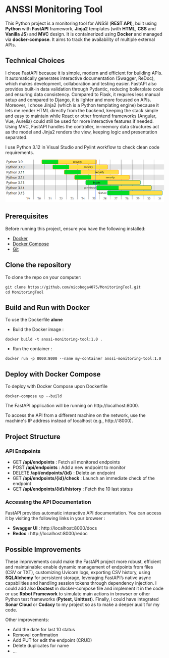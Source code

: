 # ANSSI Monitoring Tool

This Python project is a monitoring tool for ANSSI (**REST API**), built using **Python** with **FastAPI** framework, **Jinja2** templates (with **HTML**, **CSS** and **Vanilla JS**) and **MVC** design. It is containerized using **Docker** and managed via **docker-compose**. It aims to track the availability of multiple external APIs.

## Technical Choices

I chose FastAPI because it is simple, modern and efficient for building APIs. It automatically generates interactive documentation (Swagger, ReDoc), which makes development, collaboration and testing easier. FastAPI also provides built-in data validation through Pydantic, reducing boilerplate code and ensuring data consistency. Compared to Flask, it requires less manual setup and compared to Django, it is lighter and more focused on APIs.
Moreover, I chose Jinja2 (which is a Python templating engine) because it lets me render HTML directly from the backend, keeping the stack simple and easy to maintain while React or other frontend frameworks (Angular, Vue, Aurelia) could still be used for more interactive features if needed. 
Using MVC, FastAPI handles the controller, in-memory data structures act as the model and Jinja2 renders the view, keeping logic and presentation separated.

I use Python 3.12 in Visual Studio and Pylint workflow to check clean code requirements.

![Python versions](python.png)
  
## Prerequisites

Before running this project, ensure you have the following installed:

- [Docker](https://docs.docker.com/get-docker/)
- [Docker Compose](https://docs.docker.com/compose/install/)
- [Git](https://git-scm.com/)

## Clone the repository

To clone the repo on your computer:

```
git clone https://github.com/nicoboga4075/MonitoringTool.git
cd MonitoringTool
```

## Build and Run with Docker

To use the Dockerfile **alone**

- Build the Docker image :

```
docker build -t anssi-monitoring-tool:1.0 .
```
- Run the container :

```
docker run -p 8000:8000 --name my-container anssi-monitoring-tool:1.0
```

## Deploy with Docker Compose

To deploy with Docker Compose upon Dockerfile

```
docker-compose up --build
```
The FastAPI application will be running on http://localhost:8000.

To access the API from a different machine on the network, use the machine's IP address instead of localhost (e.g., http://<your-ip>:8000).

## Project Structure

### API Endpoints

- GET **/api/endpoints** : Fetch all monitored endpoints
- POST **/api/endpoints** : Add a new endpoint to monitor
- DELETE **/api/endpoints/{id}** : Delete an endpoint
- GET **/api/endpoints/{id}/check** : Launch an immediate check of the endpoint
- GET **/api/endpoints/{id}/history** : Fetch the 10 last status

### Accessing the API Documentation

FastAPI provides automatic interactive API documentation. You can access it by visiting the following links in your browser :

- **Swagger UI** : http://localhost:8000/docs
- **Redoc** : http://localhost:8000/redoc

## Possible Improvements

These improvements could make the FastAPI project more robust, efficient and maintainable: enable dynamic management of endpoints from files (CSV or TXT), customizing Uvicorn logs, exporting CSV history, using **SQLAlchemy** for persistent storage, leveraging FastAPI’s native async capabilities and handling session tokens through dependency injection. I could add also **Doctest** in docker-compose file and implement it in the code or use **Robot Framework** to simulate main actions in browser or other Python test frameworks (**Pytest**, **Unittest**). Finally, i could have integrated **Sonar Cloud** or **Codacy** to my project so as to make a deeper audit for my code.

Other improvements:
- Add the date for last 10 status
- Removal confirmation
- Add PUT for edit the endpoint (CRUD)
- Delete duplicates for name
- ...
